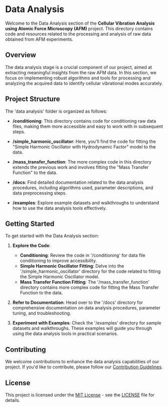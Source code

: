 # Data Analysis

Welcome to the Data Analysis section of the **Cellular Vibration Analysis using Atomic Force Microscopy (AFM)** project. This directory contains code and resources related to the processing and analysis of raw data obtained from AFM experiments.

## Overview

The data analysis stage is a crucial component of our project, aimed at extracting meaningful insights from the raw AFM data. In this section, we focus on implementing robust algorithms and tools for processing and analyzing the acquired data to identify cellular vibrational modes accurately.

## Project Structure

The 'data analysis' folder is organized as follows:

- **/conditioning**: This directory contains code for conditioning raw data files, making them more accessible and easy to work with in subsequent steps.

- **/simple_harmonic_oscillator**: Here, you'll find the code for fitting the "Simple Harmonic Oscillator with Hydrodynamic Factor" model to the data.

- **/mass_transfer_function**: The more complex code in this directory extends the previous work and involves fitting the "Mass Transfer Function" to the data.

- **/docs**: Find detailed documentation related to the data analysis procedures, including algorithms used, parameter descriptions, and data preprocessing steps.

- **/examples**: Explore example datasets and walkthroughs to understand how to use the data analysis tools effectively.

## Getting Started

To get started with the Data Analysis section:

1. **Explore the Code**:
   - **Conditioning**: Review the code in '/conditioning' for data file conditioning to improve accessibility.
   - **Simple Harmonic Oscillator Fitting**: Delve into the '/simple_harmonic_oscillator' directory for the code related to fitting the Simple Harmonic Oscillator model.
   - **Mass Transfer Function Fitting**: The '/mass_transfer_function' directory contains more complex code for fitting the Mass Transfer Function to the data.

2. **Refer to Documentation**:
   Head over to the '/docs' directory for comprehensive documentation on data analysis procedures, parameter tuning, and troubleshooting.

3. **Experiment with Examples**:
   Check the '/examples' directory for sample datasets and walkthroughs. These examples will guide you through using the data analysis tools in practical scenarios.

## Contributing

We welcome contributions to enhance the data analysis capabilities of our project. If you'd like to contribute, please follow our [Contribution Guidelines](CONTRIBUTING.md).

## License

This project is licensed under the [MIT License](LICENSE) - see the [LICENSE](LICENSE) file for details.
